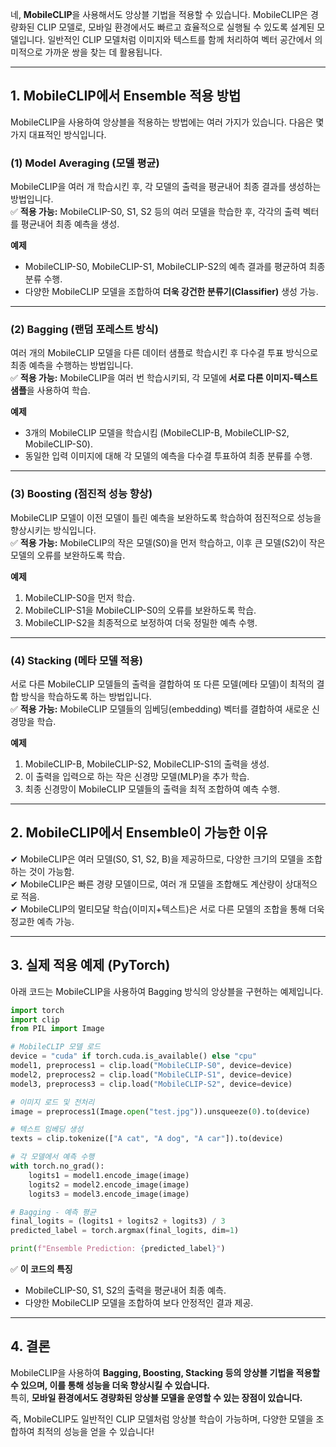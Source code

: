 네, **MobileCLIP**을 사용해서도 앙상블 기법을 적용할 수 있습니다. MobileCLIP은 경량화된 CLIP 모델로, 모바일 환경에서도 빠르고 효율적으로 실행될 수 있도록 설계된 모델입니다. 일반적인 CLIP 모델처럼 이미지와 텍스트를 함께 처리하여 벡터 공간에서 의미적으로 가까운 쌍을 찾는 데 활용됩니다.

---

## **1. MobileCLIP에서 Ensemble 적용 방법**  
MobileCLIP을 사용하여 앙상블을 적용하는 방법에는 여러 가지가 있습니다. 다음은 몇 가지 대표적인 방식입니다.

### **(1) Model Averaging (모델 평균)**
MobileCLIP을 여러 개 학습시킨 후, 각 모델의 출력을 평균내어 최종 결과를 생성하는 방법입니다.  
✅ **적용 가능:** MobileCLIP-S0, S1, S2 등의 여러 모델을 학습한 후, 각각의 출력 벡터를 평균내어 최종 예측을 생성.  

**예제**  
- MobileCLIP-S0, MobileCLIP-S1, MobileCLIP-S2의 예측 결과를 평균하여 최종 분류 수행.  
- 다양한 MobileCLIP 모델을 조합하여 **더욱 강건한 분류기(Classifier)** 생성 가능.  

---

### **(2) Bagging (랜덤 포레스트 방식)**
여러 개의 MobileCLIP 모델을 다른 데이터 샘플로 학습시킨 후 다수결 투표 방식으로 최종 예측을 수행하는 방법입니다.  
✅ **적용 가능:** MobileCLIP을 여러 번 학습시키되, 각 모델에 **서로 다른 이미지-텍스트 샘플**을 사용하여 학습.  

**예제**  
- 3개의 MobileCLIP 모델을 학습시킴 (MobileCLIP-B, MobileCLIP-S2, MobileCLIP-S0).  
- 동일한 입력 이미지에 대해 각 모델의 예측을 다수결 투표하여 최종 분류를 수행.  

---

### **(3) Boosting (점진적 성능 향상)**
MobileCLIP 모델이 이전 모델이 틀린 예측을 보완하도록 학습하여 점진적으로 성능을 향상시키는 방식입니다.  
✅ **적용 가능:** MobileCLIP의 작은 모델(S0)을 먼저 학습하고, 이후 큰 모델(S2)이 작은 모델의 오류를 보완하도록 학습.  

**예제**  
1. MobileCLIP-S0을 먼저 학습.  
2. MobileCLIP-S1을 MobileCLIP-S0의 오류를 보완하도록 학습.  
3. MobileCLIP-S2을 최종적으로 보정하여 더욱 정밀한 예측 수행.  

---

### **(4) Stacking (메타 모델 적용)**
서로 다른 MobileCLIP 모델들의 출력을 결합하여 또 다른 모델(메타 모델)이 최적의 결합 방식을 학습하도록 하는 방법입니다.  
✅ **적용 가능:** MobileCLIP 모델들의 임베딩(embedding) 벡터를 결합하여 새로운 신경망을 학습.  

**예제**  
1. MobileCLIP-B, MobileCLIP-S2, MobileCLIP-S1의 출력을 생성.  
2. 이 출력을 입력으로 하는 작은 신경망 모델(MLP)을 추가 학습.  
3. 최종 신경망이 MobileCLIP 모델들의 출력을 최적 조합하여 예측 수행.  

---

## **2. MobileCLIP에서 Ensemble이 가능한 이유**
✔ MobileCLIP은 여러 모델(S0, S1, S2, B)을 제공하므로, 다양한 크기의 모델을 조합하는 것이 가능함.  
✔ MobileCLIP은 빠른 경량 모델이므로, 여러 개 모델을 조합해도 계산량이 상대적으로 적음.  
✔ MobileCLIP의 멀티모달 학습(이미지+텍스트)은 서로 다른 모델의 조합을 통해 더욱 정교한 예측 가능.  

---

## **3. 실제 적용 예제 (PyTorch)**
아래 코드는 MobileCLIP을 사용하여 Bagging 방식의 앙상블을 구현하는 예제입니다.

```python
import torch
import clip
from PIL import Image

# MobileCLIP 모델 로드
device = "cuda" if torch.cuda.is_available() else "cpu"
model1, preprocess1 = clip.load("MobileCLIP-S0", device=device)
model2, preprocess2 = clip.load("MobileCLIP-S1", device=device)
model3, preprocess3 = clip.load("MobileCLIP-S2", device=device)

# 이미지 로드 및 전처리
image = preprocess1(Image.open("test.jpg")).unsqueeze(0).to(device)

# 텍스트 임베딩 생성
texts = clip.tokenize(["A cat", "A dog", "A car"]).to(device)

# 각 모델에서 예측 수행
with torch.no_grad():
    logits1 = model1.encode_image(image)
    logits2 = model2.encode_image(image)
    logits3 = model3.encode_image(image)

# Bagging - 예측 평균
final_logits = (logits1 + logits2 + logits3) / 3
predicted_label = torch.argmax(final_logits, dim=1)

print(f"Ensemble Prediction: {predicted_label}")
```

✅ **이 코드의 특징**  
- MobileCLIP-S0, S1, S2의 출력을 평균내어 최종 예측.  
- 다양한 MobileCLIP 모델을 조합하여 보다 안정적인 결과 제공.  

---

## **4. 결론**
MobileCLIP을 사용하여 **Bagging, Boosting, Stacking 등의 앙상블 기법을 적용할 수 있으며, 이를 통해 성능을 더욱 향상시킬 수 있습니다.**  
특히, **모바일 환경에서도 경량화된 앙상블 모델을 운영할 수 있는 장점이 있습니다.**  

즉, MobileCLIP도 일반적인 CLIP 모델처럼 앙상블 학습이 가능하며, 다양한 모델을 조합하여 최적의 성능을 얻을 수 있습니다!
